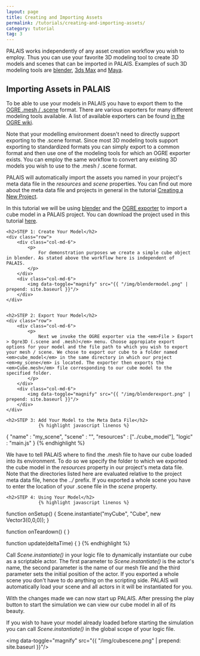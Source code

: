 ```yaml
---
layout: page
title: Creating and Importing Assets
permalink: /tutorials/creating-and-importing-assets/
category: tutorial
tag: 3
---
```


<div class="creating-and-importing-assets">
	<p>
		PALAIS works independently of any asset creation workflow you wish to employ. Thus you can use your favorite 3D modeling tool to create 3D models and scenes that can be imported in PALAIS. Examples of such 3D modeling tools are <a href="http://www.blender.org/">blender</a>, <a href="http://www.autodesk.de/products/3ds-max/overview">3ds Max</a> and <a href="http://www.autodesk.de/products/maya/overview">Maya</a>.
	</p>
	<h2>Importing Assets in PALAIS</h2>
	<p>
		To be able to use your models in PALAIS you have to export them to the <a href="http://www.ogre3d.org/tikiwiki/DotScene">OGRE .mesh / .scene</a> format. There are various exporters for many different modeling tools available. A list of available exporters can be found <a href="http://www.ogre3d.org/tikiwiki/OGRE+Exporters">in the OGRE wiki</a>. 
	</p>
	<p>
		Note that your modelling environment doesn't need to directly support exporting to the .scene format. Since most 3D modeling tools support exporting to standardized formats you can simply export to a common format and then use one of the modeling tools for which an OGRE exporter exists. You can employ the same workflow to convert any existing 3D models you wish to use to the .mesh / .scene format.
	</p>
	<p>
		PALAIS will automatically import the assets you named in your project's meta data file in the <em>resources</em> and <em>scene</em> properties. You can find out more about the meta data file and projects in general in the tutorial <a href="{{ "/tutorials/creating-a-new-project/" | prepend: site.baseurl }}">Creating a New Project</a>.
	</p>
	<p>
		In this tutorial we will be using <a href="http://www.blender.org/">blender</a> and the <a href="https://bitbucket.org/MindCalamity/blender2ogre">OGRE exporter</a> to import a cube model in a PALAIS project. You can download the project used in this tutorial <a href="{{ "/resources/ImportingAssets.zip" | prepend: site.baseurl }}">here</a>.
	</p>

	<h2>STEP 1: Create Your Model</h2>
	<div class="row">
		<div class="col-md-6">
			<p>
				For demonstration purposes we create a simple cube object in blender. As stated above the workflow here is independent of PALAIS.
			</p>
		</div>
		<div class="col-md-6">
			<img data-toggle="magnify" src="{{ "/img/blendermodel.png" | prepend: site.baseurl }}"/>
		</div>
	</div>


	<h2>STEP 2: Export Your Model</h2>
	<div class="row">
		<div class="col-md-6">
			<p>
				Next we invoke the OGRE exporter via the <em>File > Export > Ogre3D (.scene and .mesh)</em> menu. Choose appropiate export options for your model and the file path to which you wish to export your mesh / scene. We chose to export our cube to a folder named <em>cube_model</em> in the same directory in which our project <em>my_scene</em> is located. The exporter then exports the <em>Cube.mesh</em> file corresponding to our cube model to the specified folder.
			</p>
		</div>
		<div class="col-md-6">
			<img data-toggle="magnify" src="{{ "/img/blenderexport.png" | prepend: site.baseurl }}"/>
		</div>
	</div>

	<h2>STEP 3: Add Your Model to the Meta Data File</h2>
				{% highlight javascript linenos %}
{
  "name" : "my_scene",
  "scene" : "",
  "resources" : ["../cube_model"],
  "logic"  : "main.js"
}
				{% endhighlight %}
	<p>
		We have to tell PALAIS where to find the .mesh file to have our cube loaded into its environment. To do so we specify the folder to which we exported the cube model in the <em>resources</em> property in our project's meta data file. Note that the directories listed here are evaluated relative to the project meta data file, hence the <em>../</em> prefix. If you exported a whole scene you have to enter the location of your .scene file in the <em>scene</em> property.
	</p>

	<h2>STEP 4: Using Your Model</h2>
				{% highlight javascript linenos %}
function onSetup() {
  Scene.instantiate("myCube", "Cube", new Vector3(0,0,0));
}

function onTeardown() {
}

function update(deltaTime) {
}
				{% endhighlight %}
	<p>
		Call <em>Scene.instantiate()</em> in your logic file to dynamically instantiate our cube as a scriptable actor. The first parameter to <em>Scene.instantiate()</em> is the actor's name, the second parameter is the name of our mesh file and the third parameter sets the initial position of the actor. If you exported a whole scene you don't have to do anything on the scripting side. PALAIS will automatically load your scene and all actors in it will be instantiated for you.
	</p>
	<div class="row">
		<div class="col-md-6">
			<p>
				With the changes made we can now start up PALAIS. After pressing the play button to start the simulation we can view our cube model in all of its beauty. 
			</p>
			<p>
				If you wish to have your model already loaded before starting the simulation you can call <em>Scene.instantiate()</em> in the global scope of your logic file.
			</p>
		</div>
		<div class="col-md-6">
			<img data-toggle="magnify" src="{{ "/img/cubescene.png" | prepend: site.baseurl }}"/>
		</div>
	</div>
</div>
